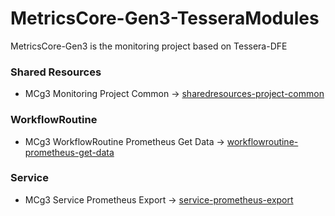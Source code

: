 # MetricsCore-Gen3-TesseraModules
MetricsCore-Gen3 is the monitoring project based on Tessera-DFE

### Shared Resources
- MCg3 Monitoring Project Common -> [sharedresources-project-common](sharedresources-project-common)

### WorkflowRoutine
- MCg3 WorkflowRoutine Prometheus Get Data -> [workflowroutine-prometheus-get-data](workflowroutine-prometheus-get-data)

### Service 
- MCg3 Service Prometheus Export -> [service-prometheus-export](service-prometheus-export)